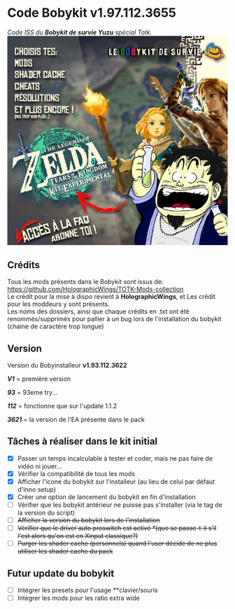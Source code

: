 # Code Bobykit v1.97.112.3655
*Code ISS du **Bobykit de survie Yuzu** spécial Totk.*
![Bobykit](/rec5.jpg)

## Crédits
Tous les mods présents dans le Bobykit sont issus de: https://github.com/HolographicWings/TOTK-Mods-collection  
Le crédit pour la mise à dispo revient à **HolographicWings**, et Les crédit pour les moddeurs y sont présents.  
Les noms des dossiers, ainsi que chaque crédits en .txt ont été renommés/supprimés pour pallier à un bug lors de l'installation du bobykit (chaine de caractère trop longue)

## Version
Version du Bobyinstalleur **v1.93.112.3622**
 
 ***V1*** = première version
 
 ***93*** = 93eme try...
 
 ***112*** = fonctionne que sur l'update 1.1.2
 
 ***3621*** = la version de l'EA présente dans le pack
 
 ## Tâches à réaliser dans le kit initial
 
- [x] Passer un temps incalculable à tester et coder, mais ne pas faire de vidéo ni jouer...
- [x] Vérifier la compatibilité de tous les mods
- [x] Afficher l'icone du bobykit sur l'installeur (au lieu de celui par défaut d'Inno setup)
- [x] Créer une option de lancement du bobykit en fin d'installation
- [ ] Vérifier que les bobykit antérieur ne puisse pas s'installer (via le tag de la version du script)
- [ ] ~~Afficher la version du bobykit lors de l'installation~~
- [ ] ~~Vérifier que le driver auto proswitch est activé *(que se passe-t-il s'il l'est alors qu'on est en Xinput classique?)~~
- [ ] ~~Purger les shader cache (personnels) quand l'user décide de ne plus utiliser les shader cache du pack~~

 ## Futur update du bobykit

- [ ] Intégrer les presets pour l'usage **clavier/souris
- [ ] Intégrer les mods pour les ratio extra wide
